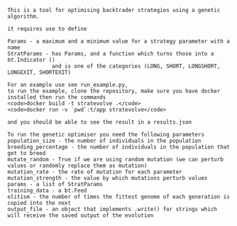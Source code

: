
    This is a tool for optimising backtrader strategies using a genetic algorithm.

    it requires use to define 
    
    Params - a maximum and a minimum value for a strategy parameter with a name
    StratParams - has Params, and a function which turns those into a bt.Indicator ()
                  and is one of the categories (LONG, SHORT, LONGSHORT, LONGEXIT, SHORTEXIT)
    
    For an example use see run_example.py,
    to run the example, clone the repository, make sure you have docker installed then run the commands 
    <code>docker build -t stratevolve .</code>
    <code>docker run -v `pwd`:t/app stratevolve</code>
   
    and you should be able to see the result in a results.json
       
    To run the genetic optimiser you need the following parameters 
    population_size - the number of individuals in the population
    breeding_percentage - the number of individuals in the population that get to breed
    mutate_random - True if we are using random mutation (we can perturb values or randomly replace them as mutation)
    mutation_rate - the rate of mutation for each parameter
    mutation_strength - the value by which mutations perturb values 
    params - a list of StratParams
    training_data - a bt.Feed
    elitism - the number of times the fittest genome of each generation is copied into the next
    output_file - an object that implements .write() for strings which will receive the saved output of the evolution



